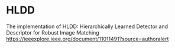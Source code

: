 # HLDD
The implementation of HLDD: Hierarchically Learned Detector and Descriptor for Robust Image Matching https://ieeexplore.ieee.org/document/11011491?source=authoralert
